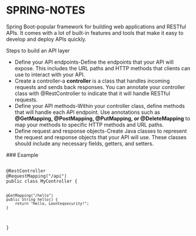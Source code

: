 # SPRING-NOTES

Spring Boot-popular framework for building web applications and RESTful APIs. It comes with a lot of built-in features and tools that make it easy to develop and deploy APIs quickly.

Steps to build an API layer

<ul>
<li>Define your API endpoints-Define the endpoints that your API will expose. This includes the URL paths and HTTP methods that clients can use to interact with your API.</li>
<li>Create a controller-a <b>controller</b>  is a class that handles incoming requests and sends back responses. You can annotate your controller class with @RestController to indicate that it will handle RESTful requests.</li>
<li>  Define your API methods-Within your controller class, define methods that will handle each API endpoint. Use annotations such as <b>@GetMapping, @PostMapping, @PutMapping, or @DeleteMapping</b> to map your methods to specific HTTP methods and URL paths.</li>
<li>Define request and response objects-Create Java classes to represent the request and response objects that your API will use. These classes should include any necessary fields, getters, and setters.</li>
</ul>
### Example 
<pre>
<code>
@RestController
@RequestMapping("/api")
public class MyController {
 
    @GetMapping("/hello")
    public String hello() {
        return "Hello, Leonteqsecurity!";
    }
}
</code>
</pre>
